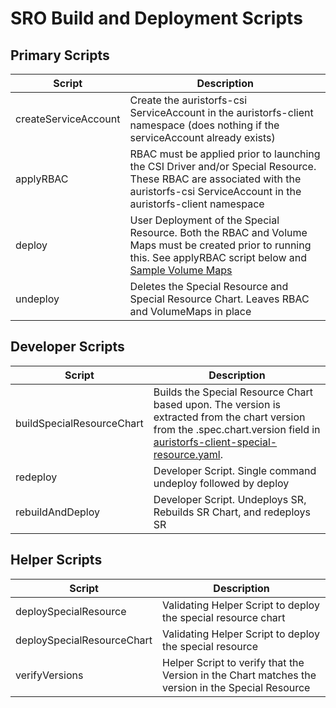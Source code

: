 #  SRO Build and Deployment Scripts

## Primary Scripts

| Script | Description |
|---|---
| createServiceAccount | Create the auristorfs-csi ServiceAccount in the auristorfs-client namespace (does nothing if the serviceAccount already exists)
|	applyRBAC	|	RBAC must be applied prior to launching the CSI Driver and/or Special Resource.  These RBAC are associated with the	auristorfs-csi ServiceAccount in the auristorfs-client namespace |
|	deploy	|	User Deployment of the  Special Resource.  Both the RBAC and Volume Maps must be created prior to running this. See applyRBAC script below and [Sample Volume Maps](../example/volumeMaps)	|
|	undeploy	|	Deletes the Special Resource and Special Resource Chart.  Leaves RBAC and VolumeMaps in place	|

## Developer Scripts
| Script | Description |
|---|---|
|	buildSpecialResourceChart	|	Builds the Special Resource Chart based upon. The version is extracted from the chart version from the .spec.chart.version field in [auristorfs-client-special-resource.yaml](../auristorfs-client-special-resource.yaml).  |
|	redeploy	|	Developer Script. Single command undeploy followed by deploy	|
|	rebuildAndDeploy	|	Developer Script.  Undeploys SR, Rebuilds SR Chart, and redeploys SR	|

## Helper Scripts
| Script | Description |
|---|---|
|	deploySpecialResource	|	Validating Helper Script to deploy the special resource chart	|
|	deploySpecialResourceChart	|	Validating Helper Script to deploy the special resource	|
|	verifyVersions	|	Helper Script to verify that the Version in the Chart matches the version in the Special Resource	|
